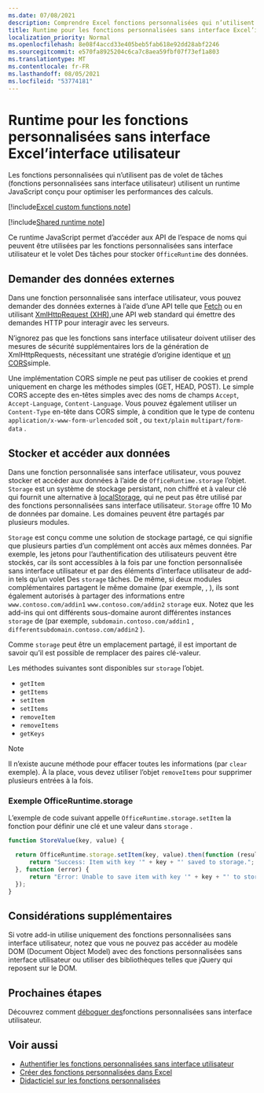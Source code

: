 ```yaml
---
ms.date: 07/08/2021
description: Comprendre Excel fonctions personnalisées qui n’utilisent pas de volet de tâches et leur runtime JavaScript spécifique.
title: Runtime pour les fonctions personnalisées sans interface Excel’interface utilisateur
localization_priority: Normal
ms.openlocfilehash: 8e08f4accd33e405beb5fab618e92dd28abf2246
ms.sourcegitcommit: e570fa8925204c6ca7c8aea59fbf07f73ef1a803
ms.translationtype: MT
ms.contentlocale: fr-FR
ms.lasthandoff: 08/05/2021
ms.locfileid: "53774181"
---
```

# <a name="runtime-for-ui-less-excel-custom-functions"></a>Runtime pour les fonctions personnalisées sans interface Excel’interface utilisateur

Les fonctions personnalisées qui n’utilisent pas de volet de tâches (fonctions personnalisées sans interface utilisateur) utilisent un runtime JavaScript conçu pour optimiser les performances des calculs.

[!include[Excel custom functions note](../includes/excel-custom-functions-note.md)]

[!include[Shared runtime note](../includes/shared-runtime-note.md)]

Ce runtime JavaScript permet d’accéder aux API de l’espace de noms qui peuvent être utilisées par les fonctions personnalisées sans interface utilisateur et le volet Des tâches pour stocker `OfficeRuntime` des données.

## <a name="request-external-data"></a>Demander des données externes

Dans une fonction personnalisée sans interface utilisateur, vous pouvez demander des données externes à l’aide d’une API telle que [Fetch](https://developer.mozilla.org/docs/Web/API/Fetch_API) ou en utilisant [XmlHttpRequest (XHR),](https://developer.mozilla.org/docs/Web/API/XMLHttpRequest)une API web standard qui émettre des demandes HTTP pour interagir avec les serveurs.

N’ignorez pas que les fonctions sans interface utilisateur doivent utiliser des mesures [](https://developer.mozilla.org/docs/Web/Security/Same-origin_policy) de sécurité supplémentaires lors de la génération de XmlHttpRequests, nécessitant une stratégie d’origine identique et [un CORS](https://www.w3.org/TR/cors/)simple.

Une implémentation CORS simple ne peut pas utiliser de cookies et prend uniquement en charge les méthodes simples (GET, HEAD, POST). Le simple CORS accepte des en-têtes simples avec des noms de champs `Accept`, `Accept-Language`, `Content-Language`. Vous pouvez également utiliser un `Content-Type` en-tête dans CORS simple, à condition que le type de contenu `application/x-www-form-urlencoded` soit , ou `text/plain` `multipart/form-data` .

## <a name="store-and-access-data"></a>Stocker et accéder aux données

Dans une fonction personnalisée sans interface utilisateur, vous pouvez stocker et accéder aux données à l’aide de `OfficeRuntime.storage` l’objet. `Storage` est un système de stockage persistant, non chiffré et à valeur clé qui fournit une alternative à [localStorage](https://developer.mozilla.org/docs/Web/API/Window/localStorage), qui ne peut pas être utilisé par des fonctions personnalisées sans interface utilisateur. `Storage` offre 10 Mo de données par domaine. Les domaines peuvent être partagés par plusieurs modules.

`Storage` est conçu comme une solution de stockage partagé, ce qui signifie que plusieurs parties d’un complément ont accès aux mêmes données. Par exemple, les jetons pour l’authentification des utilisateurs peuvent être stockés, car ils sont accessibles à la fois par une fonction personnalisée sans interface utilisateur et par des éléments d’interface utilisateur de add-in tels qu’un volet Des `storage` tâches. De même, si deux modules complémentaires partagent le même domaine (par exemple, , ), ils sont également autorisés à partager des informations entre `www.contoso.com/addin1` `www.contoso.com/addin2` `storage` eux. Notez que les add-ins qui ont différents sous-domaine auront différentes instances `storage` de (par exemple, `subdomain.contoso.com/addin1` , `differentsubdomain.contoso.com/addin2` ).

Comme `storage` peut être un emplacement partagé, il est important de savoir qu’il est possible de remplacer des paires clé-valeur.

Les méthodes suivantes sont disponibles sur `storage` l’objet.

- `getItem`
- `getItems`
- `setItem`
- `setItems`
- `removeItem`
- `removeItems`
- `getKeys`

> [!NOTE]
> Il n’existe aucune méthode pour effacer toutes les informations (par `clear` exemple). À la place, vous devez utiliser l’objet `removeItems` pour supprimer plusieurs entrées à la fois.

### <a name="officeruntimestorage-example"></a>Exemple OfficeRuntime.storage

L’exemple de code suivant appelle `OfficeRuntime.storage.setItem` la fonction pour définir une clé et une valeur dans `storage` .

```js
function StoreValue(key, value) {

  return OfficeRuntime.storage.setItem(key, value).then(function (result) {
      return "Success: Item with key '" + key + "' saved to storage.";
  }, function (error) {
      return "Error: Unable to save item with key '" + key + "' to storage. " + error;
  });
}
```

## <a name="additional-considerations"></a>Considérations supplémentaires

Si votre add-in utilise uniquement des fonctions personnalisées sans interface utilisateur, notez que vous ne pouvez pas accéder au modèle DOM (Document Object Model) avec des fonctions personnalisées sans interface utilisateur ou utiliser des bibliothèques telles que jQuery qui reposent sur le DOM.

## <a name="next-steps"></a>Prochaines étapes

Découvrez comment [déboguer des](custom-functions-debugging.md)fonctions personnalisées sans interface utilisateur.

## <a name="see-also"></a>Voir aussi

* [Authentifier les fonctions personnalisées sans interface utilisateur](custom-functions-authentication.md)
* [Créer des fonctions personnalisées dans Excel](custom-functions-overview.md)
* [Didacticiel sur les fonctions personnalisées](../tutorials/excel-tutorial-create-custom-functions.md)
